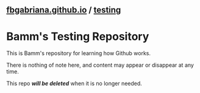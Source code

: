 ## [fbgabriana.github.io](/) / [testing](/testing/)

# Bamm's Testing Repository

This is Bamm's repository for learning how Github works.

There is nothing of note here, and content may appear or disappear at any time.

This repo _**will be deleted**_ when it is no longer needed.

